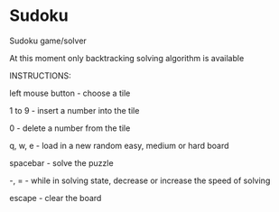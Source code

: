 # Sudoku

Sudoku game/solver

At this moment only backtracking solving algorithm is available

INSTRUCTIONS:

left mouse button - choose a tile

1 to 9 - insert a number into the tile

0 - delete a number from the tile

q, w, e - load in a new random easy, medium or hard board

spacebar - solve the puzzle

  -, = - while in solving state, decrease or increase the speed of solving
  
escape - clear the board
